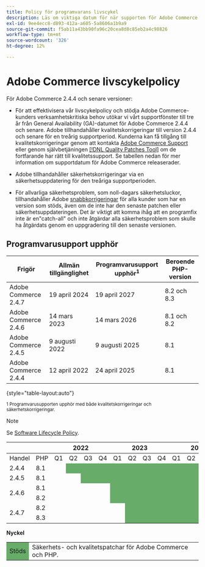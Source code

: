 ```yaml
---
title: Policy för programvarans livscykel
description: Läs om viktiga datum för när supporten för Adobe Commerce upphör.
exl-id: 9ee4ecc8-d893-412a-a605-5a8606a1b9a9
source-git-commit: f5ab11a43bb90fa96c20cea8d8c85eb2a4c98826
workflow-type: tm+mt
source-wordcount: '326'
ht-degree: 12%

---
```


# Adobe Commerce livscykelpolicy

För Adobe Commerce 2.4.4 och senare versioner:

- För att effektivisera vår livscykelpolicy och stödja Adobe Commerce-kunders verksamhetskritiska behov utökar vi vårt supportfönster till tre år från General Availability (GA)-datumet för Adobe Commerce 2.4.4 och senare. Adobe tillhandahåller kvalitetskorrigeringar till version 2.4.4 och senare för en treårig supportperiod. Kunderna kan få tillgång till kvalitetskorrigeringar genom att kontakta [Adobe Commerce Support](https://experienceleague.adobe.com/docs/commerce-knowledge-base/kb/help-center-guide/magento-help-center-user-guide.html) eller genom självbetjäningen [[!DNL Quality Patches Tool]](https://experienceleague.adobe.com/tools/commerce-quality-patches/index.html) om de fortfarande har rätt till kvalitetssupport. Se tabellen nedan för mer information om supportdatum för Adobe Commerce releaserader.

- Adobe tillhandahåller säkerhetskorrigeringar via en säkerhetsuppdatering för den treåriga supportperioden.

- För allvarliga säkerhetsproblem, som noll-dagars säkerhetsluckor, tillhandahåller Adobe [snabbkorrigeringar](https://support.magento.com/hc/en-us/sections/360003869892-Known-issues-patches-attached-) för alla kunder som har en version som stöds, även om de inte har den senaste patchen eller säkerhetsuppdateringen. Det är viktigt att komma ihåg att en programfix inte är en&quot;catch-all&quot; och inte åtgärdar alla säkerhetsproblem som skulle ha åtgärdats genom en uppgradering till den senaste versionen.

## Programvarusupport upphör

| Frigör | Allmän tillgänglighet | Programvarusupport upphör<sup>1</sup> | Beroende PHP-version |
|----------------------|----------------------|-------------------------------------|-----------------------|
| Adobe Commerce 2.4.7 | 19 april 2024 | 19 april 2027 | 8.2 och 8.3 |
| Adobe Commerce 2.4.6 | 14 mars 2023 | 14 mars 2026 | 8.1 och 8.2 |
| Adobe Commerce 2.4.5 | 9 augusti 2022 | 9 augusti 2025 | 8.1 |
| Adobe Commerce 2.4.4 | 12 april 2022 | 24 april 2025 | 8.1 |

{style="table-layout:auto"}

<sup>1 Programvarusupporten upphör med både kvalitetskorrigeringar och säkerhetskorrigeringar.</sup><br>

>[!NOTE]
>
>Se [Software Lifecycle Policy](https://www.adobe.com/content/dam/cc/en/legal/terms/enterprise/pdfs/Adobe-Commerce-Software-Lifecycle-Policy.pdf).

<table style="table-layout:auto">
<thead>
  <tr>
    <th colspan="2"></th>
    <th colspan="4">2022</th>
    <th colspan="4">2023</th>
    <th colspan="4">2024</th>
    <th colspan="4">2025</th>
    <th colspan="4">2026</th>
    <th colspan="4">2027</th>
  </tr>
</thead>
<tbody>
  <tr>
    <td>Handel</td>
    <td>PHP</td>
    <td>Q1</td>
    <td>Q2</td>
    <td>Q3</td>
    <td>Q4</td>
    <td>Q1</td>
    <td>Q2</td>
    <td>Q3</td>
    <td>Q4</td>
    <td>Q1</td>
    <td>Q2</td>
    <td>Q3</td>
    <td>Q4</td>
    <td>Q1</td>
    <td>Q2</td>
    <td>Q3</td>
    <td>Q4</td>
    <td>Q1</td>
    <td>Q2</td>
    <td>Q3</td>
    <td>Q4</td>
    <td>Q1</td>
    <td>Q2</td>
    <td>Q3</td>
    <td>Q4</td>
  </tr>
  <tr>
    <td>2.4.4</td>
    <td>8.1</td>
    <td></td>
    <td colspan="13" style="background-color:#67ac68;"></td>
    <td colspan="10"></td>
  </tr>
  <tr>
    <td>2.4.5</td>
    <td>8.1</td>
    <td colspan="2"></td>
    <td colspan="13" style="background-color:#67ac68;"></td>
    <td colspan="9"></td>
  </tr>
  <tr>
    <td rowspan="2">2.4.6</td>
    <td>8.1</td>
    <td colspan="4"></td>
    <td colspan="13" style="background-color:#67ac68;"></td>
    <td colspan="8"></td>
  </tr>
  <tr>
    <td>8.2</td>
    <td colspan="4"></td>
    <td colspan="13" style="background-color:#67ac68;"></td>
    <td colspan="8"></td>
  </tr>
  <tr>
    <td rowspan="2">2.4.7</td>
    <td>8.2</td>
    <td colspan="5"></td>
    <td colspan="17" style="background-color:#67ac68;"></td>
    <td colspan="2"></td>
  </tr>
  <tr>
    <td>8.3</td>
    <td colspan="5"></td>
    <td colspan="17" style="background-color:#67ac68;"></td>
    <td colspan="2"></td>
  </tr>
</tbody>
</table>

**Nyckel**

<table style="table-layout:auto">
 <tbody>
  <tr>
   <td style="background-color:#67ac68;">Stöds</td>
   <td>Säkerhets- och kvalitetspatchar för Adobe Commerce och PHP.</td>
  </tr>
  <!-- <tr>
   <td style="background-color:#cd3c3c;">End of software support</td>
   <td>Version that has reached end of software support.</td>
  </tr>
 </tbody> -->
</table>
